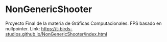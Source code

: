 # NonGenericShooter
Proyecto Final de la materia de Gráficas Computacionales. FPS basado en nullpointer. Link: https://t-birds-studios.github.io/NonGenericShooter/index.html
